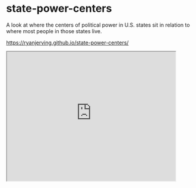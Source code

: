 # state-power-centers
A look at where the centers of political power in U.S. states sit in relation to where most people in those states live.

https://ryanjerving.github.io/state-power-centers/

<iframe src= "https://ryanjerving.github.io/leaflet-map-State-Capitols" width="90%" height=350></iframe>

